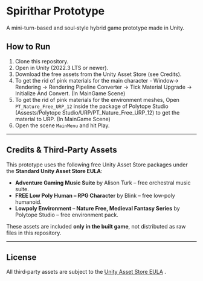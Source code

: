 # Spirithar Prototype

A mini-turn-based and soul‑style hybrid game prototype made in Unity.

## How to Run

1. Clone this repository.
2. Open in Unity (2022.3 LTS or newer).
3. Download the free assets from the Unity Asset Store (see Credits).
4. To get the rid of pink materials for the main character - Window-> Rendering -> Rendering Pipeline Converter -> Tick Material Upgrade -> Initialize And Convert. (In MainGame Scene)
5. To get the rid of pink materials for the environment meshes, Open `PT_Nature_Free_URP_12` inside the package of Polytope Studio (Assests/Polytope Studio/URP/PT_Nature_Free_URP_12) to get the material to URP. (In MainGame Scene)
6. Open the scene `MainMenu` and hit Play.

---

## Credits & Third‑Party Assets

This prototype uses the following free Unity Asset Store packages under the **Standard Unity Asset Store EULA**:

- **Adventure Gaming Music Suite** by Alison Turk – free orchestral music suite.
- **FREE Low Poly Human – RPG Character** by Blink – free low‑poly humanoid.  
- **Lowpoly Environment – Nature Free, Medieval Fantasy Series** by Polytope Studio – free environment pack.  

These assets are included **only in the built game**, not distributed as raw files in this repository.

---

## License

All third‑party assets are subject to the [Unity Asset Store EULA](https://unity3d.com/legal/as-terms) .
